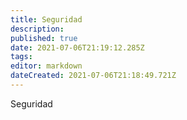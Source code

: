 ```yaml
---
title: Seguridad
description: 
published: true
date: 2021-07-06T21:19:12.285Z
tags: 
editor: markdown
dateCreated: 2021-07-06T21:18:49.721Z
---
```


Seguridad